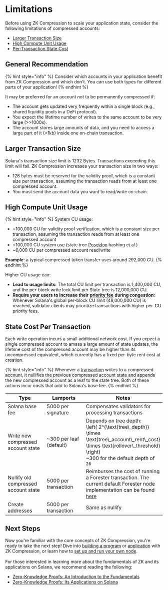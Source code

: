 # Limitations

Before using ZK Compression to scale your application state, consider the following limitations of compressed accounts:

* [Larger Transaction Size](limitations.md#larger-transaction-size)
* [High Compute Unit Usage](limitations.md#high-compute-unit-usage)
* [Per-Transaction State Cost](limitations.md#per-transaction-state-cost)

## General Recommendation

{% hint style="info" %}
Consider which accounts in your application benefit from ZK Compression and which don't. You can use both types for different parts of your application!
{% endhint %}

It may be preferred for an account _not_ to be permanently compressed if:

* The account gets updated very frequently within a single block (e.g., shared liquidity pools in a DeFi protocol).
* You expect the lifetime number of writes to the same account to be very large (>>1000x).
* The account stores large amounts of data, and you need to access a large part of it (>1kb) inside one on-chain transaction.

## **Larger Transaction Size**

Solana's transaction size limit is 1232 Bytes. Transactions exceeding this limit will fail. ZK Compression increases your transaction size in two ways:

* 128 bytes must be reserved for the validity proof, which is a constant size per transaction, assuming the transaction reads from at least one compressed account.
* You must send the account data you want to read/write on-chain.

## **High Compute Unit Usage**

{% hint style="info" %}
System CU usage:

* \~100,000 CU for validity proof verification, which is a constant size per transaction, assuming the transaction reads from at least one compressed account
* \~100,000 CU system use (state tree [Poseidon](https://eprint.iacr.org/2019/458.pdf) hashing et al.)
* \~6,000 CU per compressed account read/write

**Example**: a typical compressed token transfer uses around 292,000 CU.
{% endhint %}

Higher CU usage can:

* **Lead to usage limits:** The total CU limit per transaction is 1,400,000 CU, and the per-block write lock limit per State tree is 12,000,000 CU.
* **Require your users to increase their** [**priority fee**](https://solana.com/developers/guides/advanced/how-to-use-priority-fees) **during congestion:** Whenever Solana's global per-block CU limit (48,000,000 CU) is reached, validator clients may prioritize transactions with higher per-CU priority fees.

## State Cost Per Transaction&#x20;

Each write operation incurs a small additional network cost. If you expect a single compressed account to amass a large amount of state updates, the lifetime cost of the compressed account may be higher than its uncompressed equivalent, which currently has a fixed per-byte rent cost at creation.

{% hint style="info" %}
Whenever a [transaction](lifecycle-of-a-transaction.md) writes to a compressed account, it nullifies the previous compressed account state and appends the new compressed account as a leaf to the state tree. Both of these actions incur costs that add to Solana's base fee.
{% endhint %}

<table><thead><tr><th width="150">Type</th><th width="178">Lamports</th><th>Notes</th></tr></thead><tbody><tr><td>Solana base fee</td><td>5000 per signature</td><td>Compensates validators for processing transactions</td></tr><tr><td>Write new compressed account state </td><td>~300 per leaf (default)</td><td>Depends on tree depth: <br><span class="math">\left( 2^{\text{tree\_depth}} \times \text{tree\_account\_rent\_cost} \times \text{rollover\_threshold} \right) </span><br>~300 for the default depth of <code>26</code></td></tr><tr><td>Nullify old compressed account state</td><td>5000 per transaction</td><td>Reimburses the cost of running a Forester transaction. The current default Forester node implementation can be found <a href="../../node-operators/run-a-node.md#light-forester-node">here</a></td></tr><tr><td>Create addresses</td><td>5000 per transaction</td><td>Same as nullify</td></tr></tbody></table>

## Next Steps

Now you're familiar with the core concepts of ZK Compression, you're ready to take the next step! Dive into [building a program](https://www.zkcompression.com/introduction/intro-to-development#on-chain-program-development) or [application](https://www.zkcompression.com/introduction/intro-to-development#client-side-development) with ZK Compression, or learn how to [set up and run your own node](../../node-operators/run-a-node.md).\
\
For those interested in learning more about the fundamentals of ZK and its applications on Solana, we recommend reading the following:

* [Zero-Knowledge Proofs: An Introduction to the Fundamentals](https://www.helius.dev/blog/zero-knowledge-proofs-an-introduction-to-the-fundamentals)
* [Zero-Knowledge Proofs: Its Applications on Solana](https://www.helius.dev/blog/zero-knowledge-proofs-its-applications-on-solana)
